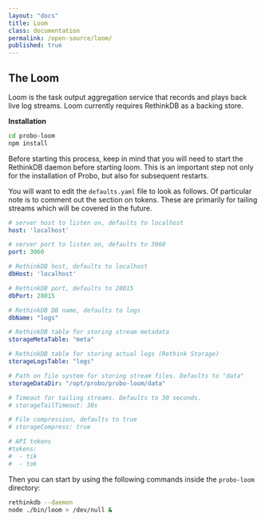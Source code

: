 ```yaml
---
layout: "docs"
title: Loom
class: documentation
permalink: /open-source/loom/
published: true
---
```


## The Loom
Loom is the task output aggregation service that records and plays back live log streams. Loom currently requires RethinkDB as a backing store.

**Installation**  
```bash
cd probo-loom
npm install
```

Before starting this process, keep in mind that you will need to start the RethinkDB daemon before starting loom. This is an important step not only for the installation of Probo, but also for subsequent restarts.

You will want to edit the `defaults.yaml` file to look as follows. Of particular note is to comment out the section on tokens. These are primarily for tailing streams which will be covered in the future.

```yaml
# server host to listen on, defaults to localhost
host: 'localhost'

# server port to listen on, defaults to 3060
port: 3060

# RethinkDB host, defaults to localhost
dbHost: 'localhost'

# RethinkDB port, defaults to 28015
dbPort: 28015

# RethinkDB DB name, defaults to logs
dbName: "logs"

# RethinkDB table for storing stream metadata
storageMetaTable: "meta"

# RethinkDB table for storing actual logs (Rethink Storage)
storageLogsTable: "logs"

# Path on file system for storing stream files. Defaults to "data"
storageDataDir: "/opt/probo/probo-loom/data"

# Timeout for tailing streams. Defaults to 30 seconds.
# storageTailTimeout: 30s

# File compression, defaults to true
# storageCompress: true

# API tokens
#tokens:
#  - tik
#  - tok
```

Then you can start by using the following commands inside the `probo-loom` directory:

```bash
rethinkdb --daemon
node ./bin/loom > /dev/null &
```
